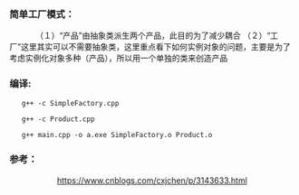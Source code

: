 
### 简单工厂模式：


　　　  （１）“产品”由抽象类派生两个产品，此目的为了减少耦合
       （２）“工厂”这里其实可以不需要抽象类，这里重点看下如何实例对象的问题，主要是为了考虑实例化对象多种（产品），所以用一个单独的类来创造产品
       
### 编译:

 
       g++ -c SimpleFactory.cpp

       g++ -c Product.cpp 

       g++ main.cpp -o a.exe SimpleFactory.o Product.o
 


### 参考：


　　　　　　https://www.cnblogs.com/cxjchen/p/3143633.html
